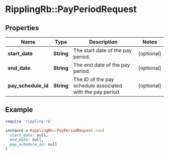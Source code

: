 # RipplingRb::PayPeriodRequest

## Properties

| Name | Type | Description | Notes |
| ---- | ---- | ----------- | ----- |
| **start_date** | **String** | The start date of the pay period. | [optional] |
| **end_date** | **String** | The end date of the pay period. | [optional] |
| **pay_schedule_id** | **String** | The ID of the pay schedule associated with the pay period. | [optional] |

## Example

```ruby
require 'rippling-rb'

instance = RipplingRb::PayPeriodRequest.new(
  start_date: null,
  end_date: null,
  pay_schedule_id: null
)
```

